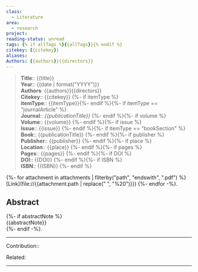 ```yaml
---
class:
  - Literature
area:
  - research
project: 
reading-status: unread
tags: {% if allTags %}{{allTags}}{% endif %}
citekey: {{citekey}}
aliases:
Authors: {{authors}}{{directors}}
---
```


> **Title**:: {{title}}  
> **Year**:: {{date | format("YYYY")}}  
> **Authors**: {{authors}}{{directors}}  
> **Citekey**:: {{citekey}} {%- if itemType %}  
> **itemType**:: {{itemType}}{%- endif %}{%- if itemType == "journalArticle" %}  
> **Journal**:: *{{publicationTitle}}* {%- endif %}{%- if volume %}  
> **Volume**:: {{volume}} {%- endif %}{%- if issue %}  
> **Issue**:: {{issue}} {%- endif %}{%- if itemType == "bookSection" %}  
> **Book**:: {{publicationTitle}} {%- endif %}{%- if publisher %}  
> **Publisher**:: {{publisher}} {%- endif %}{%- if place %}  
> **Location**:: {{place}} {%- endif %}{%- if pages %}  
> **Pages**:: {{pages}} {%- endif %}{%- if DOI %}  
> **DOI**:: {{DOI}} {%- endif %}{%- if ISBN %}  
> **ISBN**:: {{ISBN}} {%- endif %}    

{%- for attachment in attachments | filterby("path", "endswith", ".pdf") %}  
[Link](file://{{attachment.path | replace(" ", "%20")}}) {%- endfor -%}.
## Abstract

{%- if abstractNote %}  
{{abstractNote}}  
{%- endif -%}.

---
Contribution::

Related: 

---
